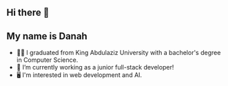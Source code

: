 ## Hi there 👋
## My name is Danah
- 👩‍🎓 I graduated from King Abdulaziz University with a bachelor's degree in Computer Science.
- 🌱 I’m currently working as a junior full-stack developer!
- 🖥 I'm interested in web development and AI. 
<!--
**DanaAlmalki/DanaAlmalki** is a ✨ _special_ ✨ repository because its `README.md` (this file) appears on your GitHub profile.

Here are some ideas to get you started:

- 🔭 I’m currently working on ...
- 🌱 I’m currently learning ...
- 👯 I’m looking to collaborate on ...
- 🤔 I’m looking for help with ...
- 💬 Ask me about ...
- 📫 How to reach me: ...
- 😄 Pronouns: ...
- ⚡ Fun fact: ...
-->
